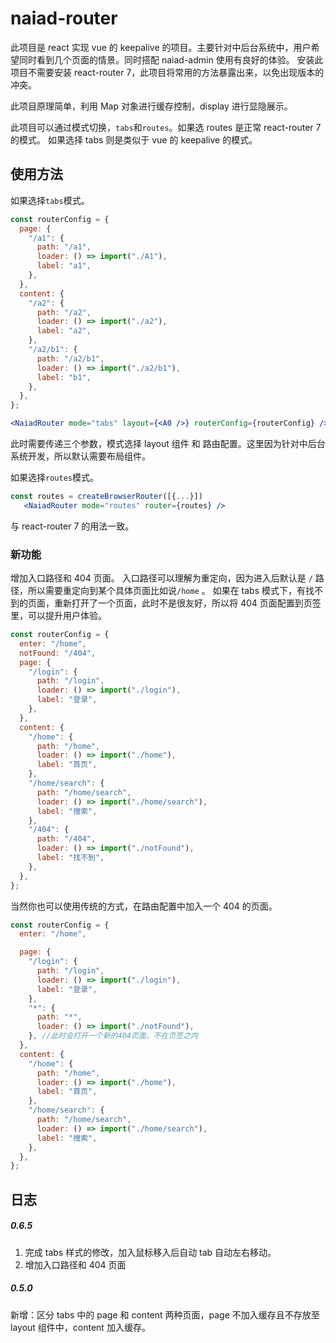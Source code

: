 # naiad-router

此项目是 react 实现 vue 的 keepalive 的项目。主要针对中后台系统中，用户希望同时看到几个页面的情景。同时搭配 naiad-admin 使用有良好的体验。
安装此项目不需要安装 react-router 7，此项目将常用的方法暴露出来，以免出现版本的冲突。

此项目原理简单，利用 Map 对象进行缓存控制，display 进行显隐展示。

此项目可以通过模式切换，`tabs`和`routes`。如果选 routes 是正常 react-router 7 的模式。 如果选择 tabs 则是类似于 vue 的 keepalive 的模式。

## 使用方法

如果选择`tabs`模式。

```jsx
const routerConfig = {
  page: {
    "/a1": {
      path: "/a1",
      loader: () => import("./A1"),
      label: "a1",
    },
  },
  content: {
    "/a2": {
      path: "/a2",
      loader: () => import("./a2"),
      label: "a2",
    },
    "/a2/b1": {
      path: "/a2/b1",
      loader: () => import("./a2/b1"),
      label: "b1",
    },
  },
};

<NaiadRouter mode="tabs" layout={<A0 />} routerConfig={routerConfig} />;
```

此时需要传递三个参数，模式选择 layout 组件 和 路由配置。这里因为针对中后台系统开发，所以默认需要布局组件。

如果选择`routes`模式。

```jsx
const routes = createBrowserRouter([{...}])
   <NaiadRouter mode="routes" router={routes} />
```

与 react-router 7 的用法一致。

### 新功能

增加入口路径和 404 页面。
入口路径可以理解为重定向，因为进入后默认是 `/` 路径，所以需要重定向到某个具体页面比如说`/home` 。
如果在 tabs 模式下，有找不到的页面，重新打开了一个页面，此时不是很友好，所以将 404 页面配置到页签里，可以提升用户体验。

```jsx
const routerConfig = {
  enter: "/home",
  notFound: "/404",
  page: {
    "/login": {
      path: "/login",
      loader: () => import("./login"),
      label: "登录",
    },
  },
  content: {
    "/home": {
      path: "/home",
      loader: () => import("./home"),
      label: "首页",
    },
    "/home/search": {
      path: "/home/search",
      loader: () => import("./home/search"),
      label: "搜索",
    },
    "/404": {
      path: "/404",
      loader: () => import("./notFound"),
      label: "找不到",
    },
  },
};
```

当然你也可以使用传统的方式，在路由配置中加入一个 404 的页面。

```jsx
const routerConfig = {
  enter: "/home",

  page: {
    "/login": {
      path: "/login",
      loader: () => import("./login"),
      label: "登录",
    },
    "*": {
      path: "*",
      loader: () => import("./notFound"),
    }, //此时会打开一个新的404页面，不在页签之内
  },
  content: {
    "/home": {
      path: "/home",
      loader: () => import("./home"),
      label: "首页",
    },
    "/home/search": {
      path: "/home/search",
      loader: () => import("./home/search"),
      label: "搜索",
    },
  },
};
```

## 日志

##### 0.6.5

1. 完成 tabs 样式的修改，加入鼠标移入后自动 tab 自动左右移动。
2. 增加入口路径和 404 页面

##### 0.5.0

新增：区分 tabs 中的 page 和 content 两种页面，page 不加入缓存且不存放至 layout 组件中，content 加入缓存。
